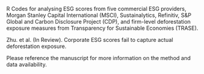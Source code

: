 R Codes for analysing ESG scores from five commercial ESG providers, Morgan Stanley Capital International (MSCI), Sustainalytics, Refinitiv, S&P Global and Carbon Disclosure Project (CDP), and firm-level deforestation exposure measures from Transparency for Sustainable Economies (TRASE).

Zhu. et al. (In Review). Corporate ESG scores fail to capture actual deforestation exposure.

Please reference the manuscript for more information on the method and data availability.
